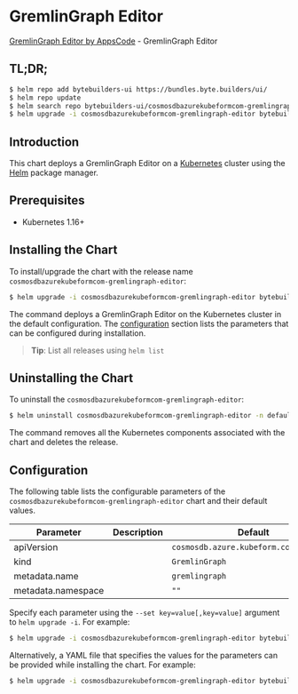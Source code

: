 # GremlinGraph Editor

[GremlinGraph Editor by AppsCode](https://byte.builders) - GremlinGraph Editor

## TL;DR;

```bash
$ helm repo add bytebuilders-ui https://bundles.byte.builders/ui/
$ helm repo update
$ helm search repo bytebuilders-ui/cosmosdbazurekubeformcom-gremlingraph-editor --version=v0.4.16
$ helm upgrade -i cosmosdbazurekubeformcom-gremlingraph-editor bytebuilders-ui/cosmosdbazurekubeformcom-gremlingraph-editor -n default --create-namespace --version=v0.4.16
```

## Introduction

This chart deploys a GremlinGraph Editor on a [Kubernetes](http://kubernetes.io) cluster using the [Helm](https://helm.sh) package manager.

## Prerequisites

- Kubernetes 1.16+

## Installing the Chart

To install/upgrade the chart with the release name `cosmosdbazurekubeformcom-gremlingraph-editor`:

```bash
$ helm upgrade -i cosmosdbazurekubeformcom-gremlingraph-editor bytebuilders-ui/cosmosdbazurekubeformcom-gremlingraph-editor -n default --create-namespace --version=v0.4.16
```

The command deploys a GremlinGraph Editor on the Kubernetes cluster in the default configuration. The [configuration](#configuration) section lists the parameters that can be configured during installation.

> **Tip**: List all releases using `helm list`

## Uninstalling the Chart

To uninstall the `cosmosdbazurekubeformcom-gremlingraph-editor`:

```bash
$ helm uninstall cosmosdbazurekubeformcom-gremlingraph-editor -n default
```

The command removes all the Kubernetes components associated with the chart and deletes the release.

## Configuration

The following table lists the configurable parameters of the `cosmosdbazurekubeformcom-gremlingraph-editor` chart and their default values.

|     Parameter      | Description |                      Default                      |
|--------------------|-------------|---------------------------------------------------|
| apiVersion         |             | <code>cosmosdb.azure.kubeform.com/v1alpha1</code> |
| kind               |             | <code>GremlinGraph</code>                         |
| metadata.name      |             | <code>gremlingraph</code>                         |
| metadata.namespace |             | <code>""</code>                                   |


Specify each parameter using the `--set key=value[,key=value]` argument to `helm upgrade -i`. For example:

```bash
$ helm upgrade -i cosmosdbazurekubeformcom-gremlingraph-editor bytebuilders-ui/cosmosdbazurekubeformcom-gremlingraph-editor -n default --create-namespace --version=v0.4.16 --set apiVersion=cosmosdb.azure.kubeform.com/v1alpha1
```

Alternatively, a YAML file that specifies the values for the parameters can be provided while
installing the chart. For example:

```bash
$ helm upgrade -i cosmosdbazurekubeformcom-gremlingraph-editor bytebuilders-ui/cosmosdbazurekubeformcom-gremlingraph-editor -n default --create-namespace --version=v0.4.16 --values values.yaml
```
